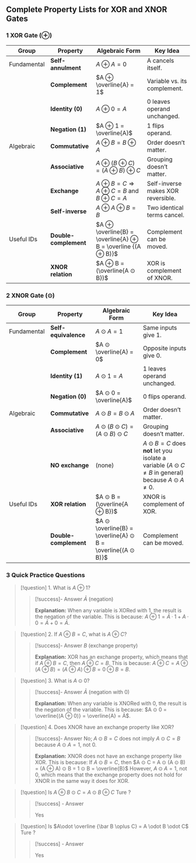 <content>



## Complete Property Lists for XOR and XNOR Gates

### 1 XOR Gate (⊕)

| Group       | Property              | Algebraic Form                                              | Key Idea                           |
| ----------- | --------------------- | ----------------------------------------------------------- | ---------------------------------- |
| Fundamental | **Self-annulment**    | $A ⊕ A = 0$                                                 | A cancels itself.                  |
|             | **Complement**        | $A ⊕ \overline{A} = 1$                                      | Variable vs. its complement.       |
|             | **Identity (0)**      | $A ⊕ 0 = A$                                                 | 0 leaves operand unchanged.        |
|             | **Negation (1)**      | $A ⊕ 1 = \overline{A}$                                      | 1 flips operand.                   |
| Algebraic   | **Commutative**       | $A ⊕ B = B ⊕ A$                                             | Order doesn’t matter.              |
|             | **Associative**       | $A ⊕ (B ⊕ C) = (A ⊕ B) ⊕ C$                                 | Grouping doesn’t matter.           |
|             | **Exchange**          | $A ⊕ B = C ⇒ A ⊕ C = B$ and $B ⊕ C = A$                     | Self-inverse makes XOR reversible. |
|             | **Self-inverse**      | $A ⊕ A ⊕ B = B$                                             | Two identical terms cancel.        |
| Useful IDs  | **Double-complement** | $A ⊕ \overline{B} = \overline{A} ⊕ B = \overline {(A ⊕ B)}$ | Complement can be moved.           |
|             | **XNOR relation**     | $A ⊕ B = (\overline{A ⊙ B})$                                | XOR is complement of XNOR.         |

### 2 XNOR Gate (⊙)

| Group       | Property              | Algebraic Form                                             | Key Idea                                                     |
| ----------- | --------------------- | ---------------------------------------------------------- | ------------------------------------------------------------ |
| Fundamental | **Self-equivalence**  | $A ⊙ A = 1$                                                | Same inputs give 1.                                          |
|             | **Complement**        | $A ⊙ \overline{A} = 0$                                     | Opposite inputs give 0.                                      |
|             | **Identity (1)**      | $A ⊙ 1 = A$                                                | 1 leaves operand unchanged.                                  |
|             | **Negation (0)**      | $A ⊙ 0 = \overline{A}$                                     | 0 flips operand.                                             |
| Algebraic   | **Commutative**       | $A ⊙ B = B ⊙ A$                                            | Order doesn’t matter.                                        |
|             | **Associative**       | $A ⊙ (B ⊙ C) = (A ⊙ B) ⊙ C$                                | Grouping doesn’t matter.                                     |
|             | **NO exchange**       | (none)                                                     | $A ⊙ B = C$ does **not** let you isolate a variable ($A ⊙ C ≠ B$ in general) because $A ⊙ A ≠ 0$. |
| Useful IDs  | **XOR relation**      | $A ⊙ B = (\overline{A ⊕ B})$                               | XNOR is complement of XOR.                                   |
|             | **Double-complement** | $A ⊙ \overline{B} = \overline{A} ⊙ B = \overline{(A ⊙ B)}$ | Complement can be moved.                                     |

</content>



### 3 Quick Practice Questions





>[!question] 1. What is $A ⊕ 1$?
>>[!success]- Answer
>>$Ā$ (negation)
>>
>>**Explanation:** When any variable is XORed with 1, the result is the negation of the variable. This is because: $A ⊕ 1 = Ā·1 + A·0 = Ā + 0 = Ā$.

>[!question] 2. If $A ⊕ B = C$, what is $A ⊕ C$?
>>[!success]- Answer
>>$B$ (exchange property)
>>
>>**Explanation:** XOR has an exchange property, which means that if $A ⊕ B = C$, then $A ⊕ C = B$. This is because: $A ⊕ C = A ⊕ (A ⊕ B) = (A ⊕ A) ⊕ B = 0 ⊕ B = B$.

>[!question] 3. What is $A ⊙ 0$?
>>[!success]- Answer
>>$Ā$ (negation with 0)
>>
>>**Explanation:** When any variable is XNORed with 0, the result is the negation of the variable. This is because: $A ⊙ 0 = \overline{(A ⊕ 0)} = \overline{A} = Ā$.

>[!question] 4. Does XNOR have an exchange property like XOR?
>>[!success]- Answer
>>No; $A ⊙ B = C$ does not imply $A ⊙ C = B$ because $A ⊙ A = 1$, not 0.
>>
>>**Explanation:** XNOR does not have an exchange property like XOR. This is because:
>>If $A ⊙ B = C$, then $A ⊙ C = A ⊙ (A ⊙ B) = (A ⊕ A) ⊙ B = 1 ⊙ B = \overline{B}$
>>However, $A ⊙ A = 1$, not 0, which means that the exchange property does not hold for XNOR in the same way it does for XOR.

> [!question] Is $A\oplus B \odot C = A \odot B \oplus C$ Ture ?
>
> > [!success] - Answer
> >
> > Yes 

> [!question] Is $A\odot \overline {\bar B \oplus C} = A \odot B \odot C$ Ture ?
>
> > [!success] - Answer
> >
> > Yes 



